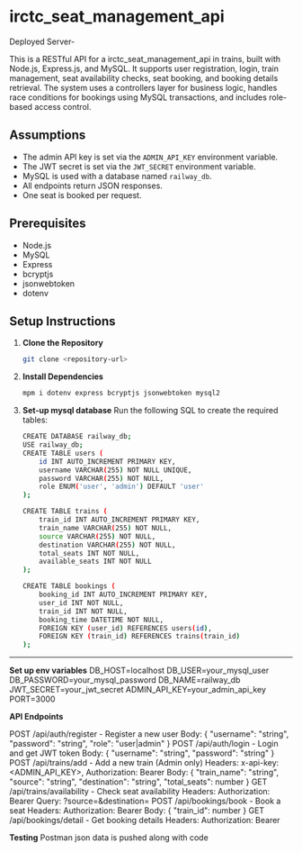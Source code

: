 # irctc_seat_management_api

Deployed Server- 

This is a RESTful API for a irctc_seat_management_api in trains, built with Node.js, Express.js, and MySQL. It supports user registration, login, train management, seat availability checks, seat booking, and booking details retrieval. The system uses a controllers layer for business logic, handles race conditions for bookings using MySQL transactions, and includes role-based access control.

## Assumptions
- The admin API key is set via the `ADMIN_API_KEY` environment variable.
- The JWT secret is set via the `JWT_SECRET` environment variable.
- MySQL is used with a database named `railway_db`.
- All endpoints return JSON responses.
- One seat is booked per request.

## Prerequisites
- Node.js
- MySQL
- Express
- bcryptjs
- jsonwebtoken
- dotenv

## Setup Instructions

1. **Clone the Repository**
   ```bash
   git clone <repository-url>
2. **Install Dependencies**
   ```bash
   mpm i dotenv express bcryptjs jsonwebtoken mysql2

2. **Set-up mysql database**
  Run the following SQL to create the required tables:
   ```bash
   CREATE DATABASE railway_db;
   USE railway_db;
   CREATE TABLE users (
       id INT AUTO_INCREMENT PRIMARY KEY,
       username VARCHAR(255) NOT NULL UNIQUE,
       password VARCHAR(255) NOT NULL,
       role ENUM('user', 'admin') DEFAULT 'user'
   );

   CREATE TABLE trains (
       train_id INT AUTO_INCREMENT PRIMARY KEY,
       train_name VARCHAR(255) NOT NULL,
       source VARCHAR(255) NOT NULL,
       destination VARCHAR(255) NOT NULL,
       total_seats INT NOT NULL,
       available_seats INT NOT NULL
   );

   CREATE TABLE bookings (
       booking_id INT AUTO_INCREMENT PRIMARY KEY,
       user_id INT NOT NULL,
       train_id INT NOT NULL,
       booking_time DATETIME NOT NULL,
       FOREIGN KEY (user_id) REFERENCES users(id),
       FOREIGN KEY (train_id) REFERENCES trains(train_id)
   );


---

**Set up env variables**
DB_HOST=localhost
DB_USER=your_mysql_user
DB_PASSWORD=your_mysql_password
DB_NAME=railway_db
JWT_SECRET=your_jwt_secret
ADMIN_API_KEY=your_admin_api_key
PORT=3000

**API Endpoints**

POST /api/auth/register - Register a new user
  Body: { "username": "string", "password": "string", "role": "user|admin" }
POST /api/auth/login - Login and get JWT token
  Body: { "username": "string", "password": "string" }
POST /api/trains/add - Add a new train (Admin only)
  Headers: x-api-key: <ADMIN_API_KEY>, Authorization: Bearer <JWT>
  Body: { "train_name": "string", "source": "string", "destination": "string", "total_seats": number }
GET /api/trains/availability - Check seat availability
  Headers: Authorization: Bearer <JWT>
  Query: ?source=<string>&destination=<string>
POST /api/bookings/book - Book a seat
  Headers: Authorization: Bearer <JWT>
  Body: { "train_id": number }
GET /api/bookings/detail - Get booking details
  Headers: Authorization: Bearer <JWT>

**Testing**
 Postman json data is pushed along with code

  



